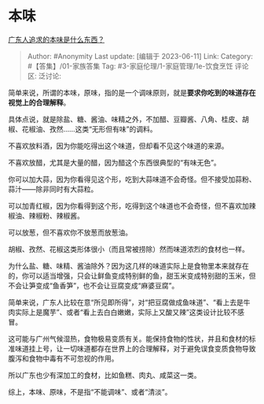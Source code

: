 # 本味
[广东人追求的本味是什么东西？](https://www.zhihu.com/question/604523249/answer/3068454691)

> Author: #Anonymity
> Last update: [编辑于 2023-06-11]
> Link:
> Category: #【答集】/01-家族答集
> Tag: #3-家庭伦理/1-家庭管理/1e-饮食烹饪 
> 评论区:
> 泛讨论:

简单来说，所谓的本味，原味，指的是一个调味原则，就是**要求你吃到的味道存在视觉上的合理解释**。

具体点说，就是除盐、糖、酱油、味精之外，不加醋、豆瓣酱、八角、桂皮、胡椒、花椒油、孜然……这类“无形但有味”的调料。

不喜欢放料酒，因为你能吃得出这个味道，但却看不见这个味道的来源。

不喜欢放醋，尤其是大量的醋，因为醋这个东西很典型的“有味无色”。

你可以加大蒜，因为你看得见这个形，吃到大蒜味道不会奇怪。但不接受加蒜粉、蒜汁——除非同时有大蒜粒。

可以加青红椒，因为你看得到这个形，吃得到这个味道也不会奇怪，但不喜欢加辣椒油、辣椒粉、辣椒酱。

可以放葱，但不喜欢你不放葱而放葱油。

胡椒、孜然、花椒这类形体很小（而且常被捞除）然而味道浓烈的食材也一样。

为什么盐、糖、味精、酱油除外？因为这几样的味道实际上是食物里本来就存在的，你可以适当增强，只会让鲜鱼变成特别鲜的鱼，甜玉米变成特别甜的玉米，但不会让笋变成“鱼香笋”，也不会让豆腐变成“麻婆豆腐”。

简单来说，广东人比较在意“所见即所得”，对“把豆腐做成鱼味道”、“看上去是牛肉实际上是魔芋”、或者“看上去白白嫩嫩，实际上又酸又辣”这类设计比较不感冒。

这可能与广州气候湿热，食物极易变质有关。能保持食物的性状，并且和食材的标准味道挂上号，让一切味道都存在世界上的合理解释，对于避免误食变质食物导致腹泻和食物中毒有不可忽视的作用。

所以广东也少有深加工的食材，比如鱼糕、肉丸、咸菜这一类。

综上，本味、原味，不是指“不能调味”、或者“清淡”。

